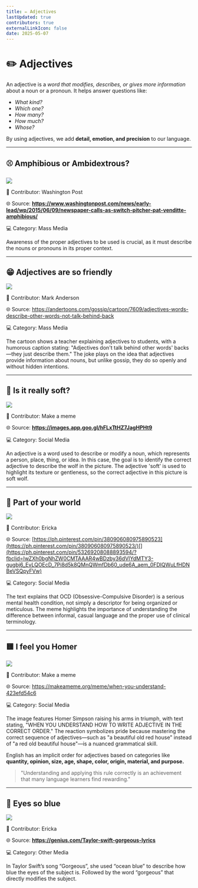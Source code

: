 ```yaml
---
title: ✏️ Adjectives
lastUpdated: true
contributors: true
externalLinkIcon: false
date: 2025-05-07
---
```

# **✏️** Adjectives

An adjective is a *word that modifies, describes, or gives more information* about a noun or a pronoun. It helps answer questions like:

* *What kind?*
* *Which one?*
* *How many?*
* *How much?*
* *Whose?*

By using adjectives, we add **detail, emotion, and precision** to our language.

- - -

## ⚾ A﻿mphibious or Ambidextrous?

![](https://preview.redd.it/acdmluwgcu281.jpg?width=640&crop=smart&auto=webp&s=d660019b0a2a074654f7f8c3c2af4731f61a7a5d)

👥 Contributor: Washington Post

🌐 S﻿ource: **<https://www.washingtonpost.com/news/early-lead/wp/2015/06/09/newspaper-calls-as-switch-pitcher-pat-venditte-amphibious/>**[](https://ph.pinterest.com/pin/53269208088893594/?fbclid=IwZXh0bgNhZW0CMTAAAR4wBDzby36dVIYdMTY3-gugbj6_EvLQOEcD_7Pi8d5k8QMnQWmfDb60_ude6A_aem_0FDlQWuLfHDNBeVSQpyFVw)

💻 Category: Mass Media

Awareness of the proper adjectives to be used is crucial, as it must describe the nouns or pronouns in its proper context.

- - -

## 😁 Adjectives are so friendly 

![](https://cdn11.bigcommerce.com/s-jyvxk5hzsq/images/stencil/500x659/products/6887/44850/7609L__25423.1539349207.jpg?c=2)

👥 Contributor: Mark Anderson

🌐 S﻿ource: <https://andertoons.com/gossip/cartoon/7609/adjectives-words-describe-other-words-not-talk-behind-back>[](https://ph.pinterest.com/pin/53269208088893594/?fbclid=IwZXh0bgNhZW0CMTAAAR4wBDzby36dVIYdMTY3-gugbj6_EvLQOEcD_7Pi8d5k8QMnQWmfDb60_ude6A_aem_0FDlQWuLfHDNBeVSQpyFVw)

💻 Category: Mass Media

The cartoon shows a teacher explaining adjectives to students, with a humorous caption stating: "Adjectives don't talk behind other words' backs—they just describe them." The joke plays on the idea that adjectives provide information about nouns, but unlike gossip, they do so openly and without hidden intentions.

- - -

## 🐺 I﻿s it really soft?[](https://images.app.goo.gl/hFLxTtHZ7JagHPHt9)

![](https://media.makeameme.org/created/choose-adjectives-to.jpg)

👥 Contributor: Make a meme

🌐 S﻿ource: **<https://images.app.goo.gl/hFLxTtHZ7JagHPHt9>**[](https://images.app.goo.gl/hFLxTtHZ7JagHPHt9)[](https://andertoons.com/gossip/cartoon/7609/adjectives-words-describe-other-words-not-talk-behind-back)[](https://ph.pinterest.com/pin/53269208088893594/?fbclid=IwZXh0bgNhZW0CMTAAAR4wBDzby36dVIYdMTY3-gugbj6_EvLQOEcD_7Pi8d5k8QMnQWmfDb60_ude6A_aem_0FDlQWuLfHDNBeVSQpyFVw)

💻 Category: Social Media

An adjective is a word used to describe or modify a noun, which represents a person, place, thing, or idea. In this case, the goal is to identify the correct adjective to describe the wolf in the picture. The adjective 'soft' is used to highlight its texture or gentleness, so the correct adjective in this picture is soft wolf.

- - -

## 🐠 Part of your world

![](/media/screenshot-2025-05-07-7.51.49-pm.png)

👥 Contributor: Ericka

🌐 S﻿ource: [https://ph.pinterest.com/pin/380906080975890523](https://ph.pinterest.com/pin/380906080975890523/)[](https://ph.pinterest.com/pin/53269208088893594/?fbclid=IwZXh0bgNhZW0CMTAAAR4wBDzby36dVIYdMTY3-gugbj6_EvLQOEcD_7Pi8d5k8QMnQWmfDb60_ude6A_aem_0FDlQWuLfHDNBeVSQpyFVw)

💻 Category: Social Media

The text explains that OCD (Obsessive-Compulsive Disorder) is a serious mental health condition, not simply a descriptor for being organized or meticulous. The meme highlights the importance of understanding the difference between informal, casual language and the proper use of clinical terminology.

- - -

## 🟨 I feel you Homer

![](https://media.makeameme.org/created/when-you-understand-423efd54c6.jpg)

👥 Contributor: Make a meme

🌐 S﻿ource: <https://makeameme.org/meme/when-you-understand-423efd54c6>[](https://ph.pinterest.com/pin/380906080975890523/)[](https://ph.pinterest.com/pin/53269208088893594/?fbclid=IwZXh0bgNhZW0CMTAAAR4wBDzby36dVIYdMTY3-gugbj6_EvLQOEcD_7Pi8d5k8QMnQWmfDb60_ude6A_aem_0FDlQWuLfHDNBeVSQpyFVw)

💻 Category: Social Media

The image features Homer Simpson raising his arms in triumph, with text stating, "WHEN YOU UNDERSTAND HOW TO WRITE ADJECTIVE IN THE CORRECT ORDER." The reaction symbolizes pride because mastering the correct sequence of adjectives—such as "a beautiful old red house" instead of "a red old beautiful house"—is a nuanced grammatical skill.

English has an implicit order for adjectives based on categories like **quantity, opinion, size, age, shape, color, origin, material, and purpose.**

> "Understanding and applying this rule correctly is an achievement that many language learners find rewarding."

- - -

## 👀 Eyes so blue

![](/media/screenshot-2025-05-07-8.02.20-pm.png)

👥 Contributor: Ericka

🌐 S﻿ource: **<https://genius.com/Taylor-swift-gorgeous-lyrics>**[](https://ph.pinterest.com/pin/53269208088893594/?fbclid=IwZXh0bgNhZW0CMTAAAR4wBDzby36dVIYdMTY3-gugbj6_EvLQOEcD_7Pi8d5k8QMnQWmfDb60_ude6A_aem_0FDlQWuLfHDNBeVSQpyFVw)

💻 Category: Other Media

In Taylor Swift’s song “Gorgeous”, she used “ocean blue” to describe how blue the eyes of the subject is. Followed by the word “gorgeous” that directly modifies the subject.